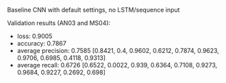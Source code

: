 Baseline CNN with default settings, no LSTM/sequence input

Validation results (AN03 and MS04):
- loss: 0.9005
- accuracy: 0.7867
- average precision: 0.7585 [0.8421, 0.4, 0.9602, 0.6212, 0.7874, 0.9623, 0.9706, 0.6985, 0.4118, 0.9313]
- average recall: 0.6726 [0.6522, 0.0022, 0.939, 0.6364, 0.7108, 0.9273, 0.9684, 0.9227, 0.2692, 0.698]
